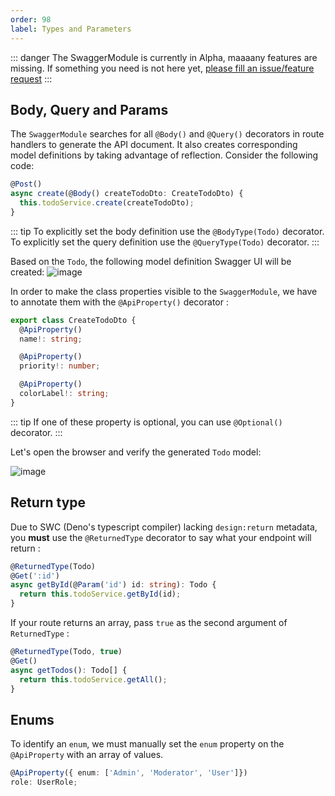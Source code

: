 ```yaml
---
order: 98
label: Types and Parameters
---
```


::: danger
The SwaggerModule is currently in Alpha, maaaany features are missing. If something you need is not here yet, [please fill an issue/feature request](https://github.com/Savory/Danet-Swagger/issues)
:::


## Body, Query and Params

The `SwaggerModule` searches for all `@Body()` and `@Query()` decorators in route handlers to generate the API document. It also creates corresponding model definitions by taking advantage of reflection. Consider the following code:

```ts
@Post()
async create(@Body() createTodoDto: CreateTodoDto) {
  this.todoService.create(createTodoDto);
}
```

::: tip
To explicitly set the body definition use the `@BodyType(Todo)` decorator.
To explicitly set the query definition use the `@QueryType(Todo)` decorator.
:::

Based on the `Todo`, the following model definition Swagger UI will be created:
![image](https://user-images.githubusercontent.com/38007824/206904581-a7d39867-4a1b-40d2-be39-60e65897d99e.png)


In order to make the class properties visible to the `SwaggerModule`, we have to annotate them with the `@ApiProperty()` decorator :

```ts
export class CreateTodoDto {
  @ApiProperty()
  name!: string;

  @ApiProperty()
  priority!: number;

  @ApiProperty()
  colorLabel!: string;
}
```

::: tip
If one of these property is optional, you can use `@Optional()` decorator.
:::

Let's open the browser and verify the generated `Todo` model:

![image](https://user-images.githubusercontent.com/38007824/206904638-1f44ef08-c8e1-4d95-b605-8acc80227397.png)

## Return type

Due to SWC (Deno's typescript compiler) lacking `design:return` metadata, you **must** use the `@ReturnedType` decorator to say what your endpoint will return :


```ts
@ReturnedType(Todo)
@Get(':id')
async getById(@Param('id') id: string): Todo {
  return this.todoService.getById(id);
}
```

If your route returns an array, pass `true` as the second argument of `ReturnedType` : 


```ts
@ReturnedType(Todo, true)
@Get()
async getTodos(): Todo[] {
  return this.todoService.getAll();
}
```

## Enums

To identify an `enum`, we must manually set the `enum` property on the `@ApiProperty` with an array of values.

```ts
@ApiProperty({ enum: ['Admin', 'Moderator', 'User']})
role: UserRole;
```